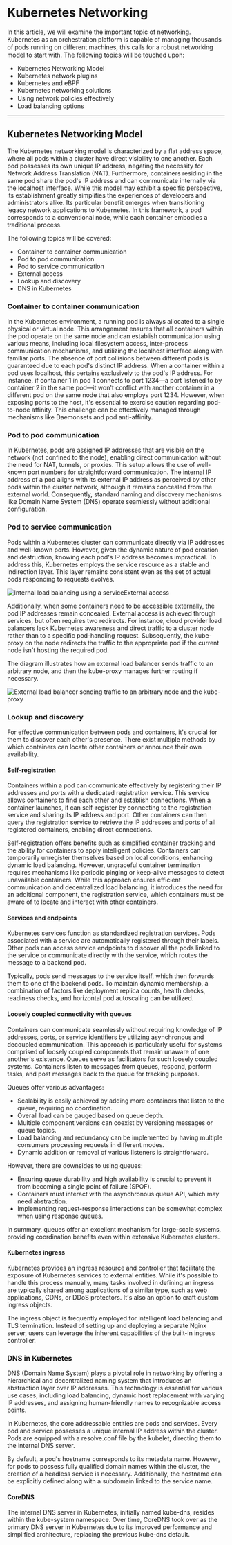 # Kubernetes Networking

In this article, we will examine the important topic of networking. Kubernetes as an orchestration platform is capable of managing thousands of pods running on diﬀerent machines, this calls for a robust networking model to start with. The following topics will be touched upon:

- Kubernetes Networking Model
- Kubernetes network plugins
- Kubernetes and eBPF
- Kubernetes networking solutions
- Using network policies eﬀectively
- Load balancing options

---

## Kubernetes Networking Model

The Kubernetes networking model is characterized by a flat address space, where all pods within a cluster have direct visibility to one another. Each pod possesses its own unique IP address, negating the necessity for Network Address Translation (NAT). Furthermore, containers residing in the same pod share the pod's IP address and can communicate internally via the localhost interface. While this model may exhibit a specific perspective, its establishment greatly simplifies the experiences of developers and administrators alike. Its particular benefit emerges when transitioning legacy network applications to Kubernetes. In this framework, a pod corresponds to a conventional node, while each container embodies a traditional process.

The following topics will be covered:

- Container to container communication
- Pod to pod communication
- Pod to service communication
- External access
- Lookup and discovery
- DNS in Kubernetes

### Container to container communication

In the Kubernetes environment, a running pod is always allocated to a single physical or virtual node. This arrangement ensures that all containers within the pod operate on the same node and can establish communication using various means, including local filesystem access, inter-process communication mechanisms, and utilizing the localhost interface along with familiar ports. The absence of port collisions between different pods is guaranteed due to each pod's distinct IP address. When a container within a pod uses localhost, this pertains exclusively to the pod's IP address. For instance, if container 1 in pod 1 connects to port 1234—a port listened to by container 2 in the same pod—it won't conflict with another container in a different pod on the same node that also employs port 1234. However, when exposing ports to the host, it's essential to exercise caution regarding pod-to-node affinity. This challenge can be effectively managed through mechanisms like Daemonsets and pod anti-affinity.

### Pod to pod communication

In Kubernetes, pods are assigned IP addresses that are visible on the network (not confined to the node), enabling direct communication without the need for NAT, tunnels, or proxies. This setup allows the use of well-known port numbers for straightforward communication. The internal IP address of a pod aligns with its external IP address as perceived by other pods within the cluster network, although it remains concealed from the external world. Consequently, standard naming and discovery mechanisms like Domain Name System (DNS) operate seamlessly without additional configuration.

### Pod to service communication

Pods within a Kubernetes cluster can communicate directly via IP addresses and well-known ports. However, given the dynamic nature of pod creation and destruction, knowing each pod's IP address becomes impractical. To address this, Kubernetes employs the service resource as a stable and indirection layer. This layer remains consistent even as the set of actual pods responding to requests evolves.

![Internal load balancing using a serviceExternal access](/architecture-diagram/Internal%20load%20balancing%20using%20a%20serviceExternal%20access.png)

Additionally, when some containers need to be accessible externally, the pod IP addresses remain concealed. External access is achieved through services, but often requires two redirects. For instance, cloud provider load balancers lack Kubernetes awareness and direct traffic to a cluster node rather than to a specific pod-handling request. Subsequently, the kube-proxy on the node redirects the traffic to the appropriate pod if the current node isn't hosting the required pod.

The diagram illustrates how an external load balancer sends traffic to an arbitrary node, and then the kube-proxy manages further routing if necessary.

![External load balancer sending traffic to an arbitrary node and the kube-proxy](/architecture-diagram/External%20load%20balancer%20sending%20traffic.png)

### Lookup and discovery

For effective communication between pods and containers, it's crucial for them to discover each other's presence. There exist multiple methods by which containers can locate other containers or announce their own availability.

#### Self-registration

Containers within a pod can communicate effectively by registering their IP addresses and ports with a dedicated registration service. This service allows containers to find each other and establish connections. When a container launches, it can self-register by connecting to the registration service and sharing its IP address and port. Other containers can then query the registration service to retrieve the IP addresses and ports of all registered containers, enabling direct connections.

Self-registration offers benefits such as simplified container tracking and the ability for containers to apply intelligent policies. Containers can temporarily unregister themselves based on local conditions, enhancing dynamic load balancing. However, ungraceful container termination requires mechanisms like periodic pinging or keep-alive messages to detect unavailable containers. While this approach ensures efficient communication and decentralized load balancing, it introduces the need for an additional component, the registration service, which containers must be aware of to locate and interact with other containers.

#### Services and endpoints

Kubernetes services function as standardized registration services. Pods associated with a service are automatically registered through their labels. Other pods can access service endpoints to discover all the pods linked to the service or communicate directly with the service, which routes the message to a backend pod.

Typically, pods send messages to the service itself, which then forwards them to one of the backend pods. To maintain dynamic membership, a combination of factors like deployment replica counts, health checks, readiness checks, and horizontal pod autoscaling can be utilized.

#### Loosely coupled connectivity with queues

Containers can communicate seamlessly without requiring knowledge of IP addresses, ports, or service identifiers by utilizing asynchronous and decoupled communication. This approach is particularly useful for systems comprised of loosely coupled components that remain unaware of one another's existence. Queues serve as facilitators for such loosely coupled systems. Containers listen to messages from queues, respond, perform tasks, and post messages back to the queue for tracking purposes.

Queues offer various advantages:

- Scalability is easily achieved by adding more containers that listen to the queue, requiring no coordination.
- Overall load can be gauged based on queue depth.
- Multiple component versions can coexist by versioning messages or queue topics.
- Load balancing and redundancy can be implemented by having multiple consumers processing requests in different modes.
- Dynamic addition or removal of various listeners is straightforward.

However, there are downsides to using queues:

- Ensuring queue durability and high availability is crucial to prevent it from becoming a single point of failure (SPOF).
- Containers must interact with the asynchronous queue API, which may need abstraction.
- Implementing request-response interactions can be somewhat complex when using response queues.

In summary, queues offer an excellent mechanism for large-scale systems, providing coordination benefits even within extensive Kubernetes clusters.

#### Kubernetes ingress

Kubernetes provides an ingress resource and controller that facilitate the exposure of Kubernetes services to external entities. While it's possible to handle this process manually, many tasks involved in defining an ingress are typically shared among applications of a similar type, such as web applications, CDNs, or DDoS protectors. It's also an option to craft custom ingress objects.

The ingress object is frequently employed for intelligent load balancing and TLS termination. Instead of setting up and deploying a separate Nginx server, users can leverage the inherent capabilities of the built-in ingress controller.

### DNS in Kubernetes

DNS (Domain Name System) plays a pivotal role in networking by offering a hierarchical and decentralized naming system that introduces an abstraction layer over IP addresses. This technology is essential for various use cases, including load balancing, dynamic host replacement with varying IP addresses, and assigning human-friendly names to recognizable access points.

In Kubernetes, the core addressable entities are pods and services. Every pod and service possesses a unique internal IP address within the cluster. Pods are equipped with a resolve.conf file by the kubelet, directing them to the internal DNS server.

By default, a pod's hostname corresponds to its metadata name. However, for pods to possess fully qualified domain names within the cluster, the creation of a headless service is necessary. Additionally, the hostname can be explicitly defined along with a subdomain linked to the service name.

#### CoreDNS

The internal DNS server in Kubernetes, initially named kube-dns, resides within the kube-system namespace. Over time, CoreDNS took over as the primary DNS server in Kubernetes due to its improved performance and simplified architecture, replacing the previous kube-dns default.
